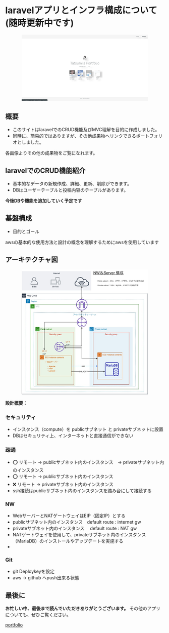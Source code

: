 # laravelアプリとインフラ構成について　　(随時更新中です)

<p align="center">
    <a href="http://ec2-35-72-191-104.ap-northeast-1.compute.amazonaws.com/" target="blank">
    <img src="https://github.com/Tatsumi-I/laravel_app/blob/master/SS_pf_top.png" width="400"></a>
</p>


## 概要

- このサイトはlaravelでのCRUD機能及びMVC理解を目的に作成しました。
- 同時に、簡易的ではありますが、その他成果物へリンクできるポートフォリオとしました。

各画像よりその他の成果物をご覧になれます。

## laravelでのCRUD機能紹介

- 基本的なデータの新規作成、詳細、更新、削除ができます。
- DBはユーザーテーブルと投稿内容のテーブルがあります。

**今後DBや機能を追加していく予定です**

## 基盤構成

- 目的とゴール


awsの基本的な使用方法と設計の概念を理解するためにawsを使用しています

## アーキテクチャ図
<p align="center">
<img src="https://github.com/Tatsumi-I/laravel_app/blob/master/aws%E6%A7%8B%E6%88%90%E5%9B%B3.jpg" width="400"> 
</p>

**設計概要：**

### セキュリティ
- インスタンス（compute）を publicサブネット と privateサブネットに設置
- DBはセキュリティ上、インターネットと直接通信ができない

### 疎通
- ⭕️ リモート -> publicサブネット内のインスタンス　-> privateサブネット内のインスタンス
- ⭕️ リモート -> publicサブネット内のインスタンス
- ❌ リモート -> privateサブネット内のインスタンス
- ssh接続はpublicサブネット内のインスタンスを踏み台にして接続する


### NW
- WebサーバーとNATゲートウェイはEIP（固定IP）とする
- publicサブネット内のインスタンス　default route : internet gw
- privateサブネット内のインスタンス　 default route : NAT gw
- NATゲートウェイを使用して、privateサブネット内のインスタンス（MariaDB）のインストールやアップデートを実施する
- 

### Git
- git Deploykeyを設定
- aws -> github へpush出来る状態

## 最後に
**お忙しい中、最後まで読んでいただきありがとうございます。**
その他のアプリについても、ぜひご覧ください。

[portfolio](http://ec2-35-72-191-104.ap-northeast-1.compute.amazonaws.com)
